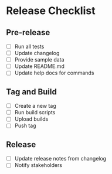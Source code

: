 # Release Checklist

## Pre-release
- [ ] Run all tests
- [ ] Update changelog
- [ ] Provide sample data
- [ ] Update README.md
- [ ] Update help docs for commands

## Tag and Build
- [ ] Create a new tag
- [ ] Run build scripts
- [ ] Upload builds
- [ ] Push tag

## Release
- [ ] Update release notes from changelog
- [ ] Notify stakeholders
